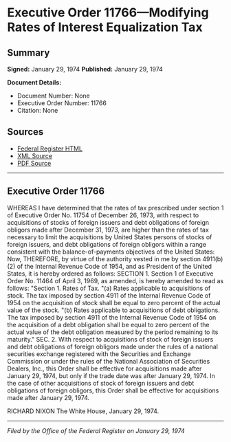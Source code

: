 # Executive Order 11766—Modifying Rates of Interest Equalization Tax

## Summary

**Signed:** January 29, 1974
**Published:** January 29, 1974

**Document Details:**
- Document Number: None
- Executive Order Number: 11766
- Citation: None

## Sources
- [Federal Register HTML](https://www.presidency.ucsb.edu/documents/executive-order-11766-modifying-rates-interest-equalization-tax)
- [XML Source](None)
- [PDF Source](None)

---

## Executive Order 11766

WHEREAS I have determined that the rates of tax prescribed under section 1 of Executive Order No. 11754 of December 26, 1973, with respect to acquisitions of stocks of foreign issuers and debt obligations of foreign obligors made after December 31, 1973, are higher than the rates of tax necessary to limit the acquisitions by United States persons of stocks of foreign issuers, and debt obligations of foreign obligors within a range consistent with the balance-of-payments objectives of the United States:
Now, THEREFORE, by virtue of the authority vested in me by section 4911(b) (2) of the Internal Revenue Code of 1954, and as President of the United States, it is hereby ordered as follows:
SECTION 1. Section 1 of Executive Order No. 11464 of April 3, 1969, as amended, is hereby amended to read as follows:
"Section 1. Rates of Tax.
"(a) Rates applicable to acquisitions of stock. The tax imposed by section 4911 of the Internal Revenue Code of 1954 on the acquisition of stock shall be equal to zero percent of the actual value of the stock.
"(b) Rates applicable to acquisitions of debt obligations. The tax imposed by section 4911 of the Internal Revenue Code of 1954 on the acquisition of a debt obligation shall be equal to zero percent of the actual value of the debt obligation measured by the period remaining to its maturity."
SEC. 2. With respect to acquisitions of stock of foreign issuers and debt obligations of foreign obligors made under the rules of a national securities exchange registered with the Securities and Exchange Commission or under the rules of the National Association of Securities Dealers, Inc., this Order shall be effective for acquisitions made after January 29, 1974, but only if the trade date was after January 29, 1974. In the case of other acquisitions of stock of foreign issuers and debt obligations of foreign obligors, this Order shall be effective for acquisitions made after January 29, 1974.

RICHARD NIXON
The White House,
January 29, 1974.

---

*Filed by the Office of the Federal Register on January 29, 1974*
